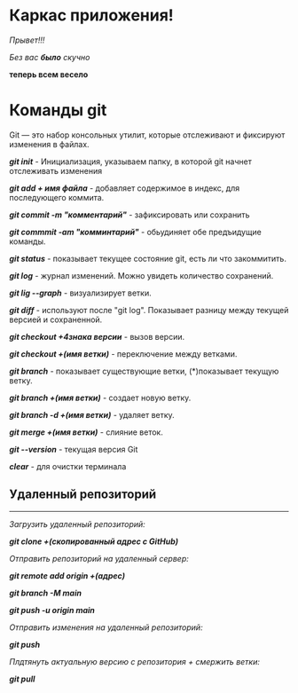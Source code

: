 # Каркас приложения!

_Прывет!!!_

*Без вас __было__ скучно*

__теперь всем весело__

# Команды git

Git — это набор консольных утилит, которые отслеживают и фиксируют изменения в файлах.

***git init*** - Инициализация, указываем папку, в которой git начнет отслеживать изменения

***git add
\+ имя файла*** - добавляет содержимое в индекс, для последующего коммита.

***git commit -m "комментарий"*** - зафиксировать или сохранить

***git commmit -am "комминтарий"*** - обьудиняет обе предъидущие команды.

***git status*** - показывает текущее состояние git, есть ли что закоммитить.

***git log*** - журнал изменений. Можно увидеть количество сохранений.

***git lig --graph*** - визуализирует ветки.

***git diff*** - используют после "git log". Показывает разницу между текущей версией и сохраненной.

***git checkout +4знака версии*** - вызов версии.

***git checkout +(имя ветки)*** - переключение между ветками.


***git branch*** - показывает существующие ветки, (*)показывает текущую ветку.

***git branch +(имя ветки)*** - создает новую ветку.

***git branch -d +(имя ветки)*** - удаляет ветку.

***git merge +(имя ветки)*** - слияние веток.

***git --version*** - текущая версия Git

***clear*** - для очистки терминала 

## Удаленный репозиторий
---

*Загрузить удаленный репозиторий:*

***git clone +(cкопированный адрес с GitHub)***

*Отправить репозиторий на удаленный сервер:*

***git remote add origin +(адрес)***

***git branch -M main***

***git push -u origin main***

*Отправить изменения на удаленный репозиторий:*

***git push***

*Плдтянуть актуальную версию с репозитория + смержить ветки:*

***git pull***
